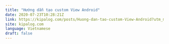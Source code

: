```yaml
---
title: "Hướng dẫn tạo custom View Android"
date: 2020-07-23T10:28:21Z
link: https://kipalog.com/posts/Huong-dan-tao-custom-View-Android?utm_medium=RSS&utm_source=news.12bit.vn
site: kipalog.com
language: Vietnamese
draft: false
---
```

